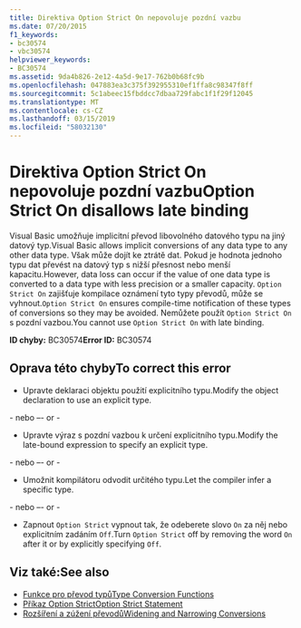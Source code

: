 ```yaml
---
title: Direktiva Option Strict On nepovoluje pozdní vazbu
ms.date: 07/20/2015
f1_keywords:
- bc30574
- vbc30574
helpviewer_keywords:
- BC30574
ms.assetid: 9da4b826-2e12-4a5d-9e17-762b0b68fc9b
ms.openlocfilehash: 047883ea3c375f392955310ef1ffa8c98347f8ff
ms.sourcegitcommit: 5c1abeec15fbddcc7dbaa729fabc1f1f29f12045
ms.translationtype: MT
ms.contentlocale: cs-CZ
ms.lasthandoff: 03/15/2019
ms.locfileid: "58032130"
---
```

# <a name="option-strict-on-disallows-late-binding"></a><span data-ttu-id="cfc28-102">Direktiva Option Strict On nepovoluje pozdní vazbu</span><span class="sxs-lookup"><span data-stu-id="cfc28-102">Option Strict On disallows late binding</span></span>
<span data-ttu-id="cfc28-103">Visual Basic umožňuje implicitní převod libovolného datového typu na jiný datový typ.</span><span class="sxs-lookup"><span data-stu-id="cfc28-103">Visual Basic allows implicit conversions of any data type to any other data type.</span></span> <span data-ttu-id="cfc28-104">Však může dojít ke ztrátě dat. Pokud je hodnota jednoho typu dat převést na datový typ s nižší přesnost nebo menší kapacitu.</span><span class="sxs-lookup"><span data-stu-id="cfc28-104">However, data loss can occur if the value of one data type is converted to a data type with less precision or a smaller capacity.</span></span> <span data-ttu-id="cfc28-105">`Option Strict On` zajišťuje kompilace oznámení tyto typy převodů, může se vyhnout.</span><span class="sxs-lookup"><span data-stu-id="cfc28-105">`Option Strict On` ensures compile-time notification of these types of conversions so they may be avoided.</span></span> <span data-ttu-id="cfc28-106">Nemůžete použít `Option Strict On` s pozdní vazbou.</span><span class="sxs-lookup"><span data-stu-id="cfc28-106">You cannot use `Option Strict On` with late binding.</span></span>  

 <span data-ttu-id="cfc28-107">**ID chyby:** BC30574</span><span class="sxs-lookup"><span data-stu-id="cfc28-107">**Error ID:** BC30574</span></span>  
  
## <a name="to-correct-this-error"></a><span data-ttu-id="cfc28-108">Oprava této chyby</span><span class="sxs-lookup"><span data-stu-id="cfc28-108">To correct this error</span></span>  
  
-   <span data-ttu-id="cfc28-109">Upravte deklaraci objektu použití explicitního typu.</span><span class="sxs-lookup"><span data-stu-id="cfc28-109">Modify the object declaration to use an explicit type.</span></span>  
  
 <span data-ttu-id="cfc28-110">\- nebo –</span><span class="sxs-lookup"><span data-stu-id="cfc28-110">\- or -</span></span>  
  
-   <span data-ttu-id="cfc28-111">Upravte výraz s pozdní vazbou k určení explicitního typu.</span><span class="sxs-lookup"><span data-stu-id="cfc28-111">Modify the late-bound expression to specify an explicit type.</span></span>  
  
 <span data-ttu-id="cfc28-112">\- nebo –</span><span class="sxs-lookup"><span data-stu-id="cfc28-112">\- or -</span></span>  
  
-   <span data-ttu-id="cfc28-113">Umožnit kompilátoru odvodit určitého typu.</span><span class="sxs-lookup"><span data-stu-id="cfc28-113">Let the compiler infer a specific type.</span></span>  
  
 <span data-ttu-id="cfc28-114">\- nebo –</span><span class="sxs-lookup"><span data-stu-id="cfc28-114">\- or -</span></span>  
  
-   <span data-ttu-id="cfc28-115">Zapnout `Option Strict` vypnout tak, že odeberete slovo `On` za něj nebo explicitním zadáním `Off`.</span><span class="sxs-lookup"><span data-stu-id="cfc28-115">Turn `Option Strict` off by removing the word `On` after it or by explicitly specifying `Off`.</span></span>  
  
## <a name="see-also"></a><span data-ttu-id="cfc28-116">Viz také:</span><span class="sxs-lookup"><span data-stu-id="cfc28-116">See also</span></span>

- [<span data-ttu-id="cfc28-117">Funkce pro převod typů</span><span class="sxs-lookup"><span data-stu-id="cfc28-117">Type Conversion Functions</span></span>](../../visual-basic/language-reference/functions/type-conversion-functions.md)
- [<span data-ttu-id="cfc28-118">Příkaz Option Strict</span><span class="sxs-lookup"><span data-stu-id="cfc28-118">Option Strict Statement</span></span>](../../visual-basic/language-reference/statements/option-strict-statement.md)
- [<span data-ttu-id="cfc28-119">Rozšíření a zúžení převodů</span><span class="sxs-lookup"><span data-stu-id="cfc28-119">Widening and Narrowing Conversions</span></span>](../../visual-basic/programming-guide/language-features/data-types/widening-and-narrowing-conversions.md)
